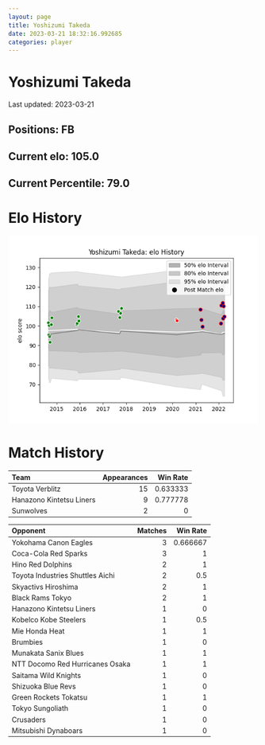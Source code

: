```yaml
---  
layout: page  
title: Yoshizumi Takeda  
date: 2023-03-21 18:32:16.992685  
categories: player  
---
```

# Yoshizumi Takeda


Last updated: 2023-03-21
## Positions: FB

## Current elo: 105.0

## Current Percentile: 79.0

# Elo History


![elo history](history_YoshizumiTakeda.png)
# Match History


| Team                     |   Appearances |   Win Rate |
|:-------------------------|--------------:|-----------:|
| Toyota Verblitz          |            15 |   0.633333 |
| Hanazono Kintetsu Liners |             9 |   0.777778 |
| Sunwolves                |             2 |   0        |

| Opponent                         |   Matches |   Win Rate |
|:---------------------------------|----------:|-----------:|
| Yokohama Canon Eagles            |         3 |   0.666667 |
| Coca-Cola Red Sparks             |         3 |   1        |
| Hino Red Dolphins                |         2 |   1        |
| Toyota Industries Shuttles Aichi |         2 |   0.5      |
| Skyactivs Hiroshima              |         2 |   1        |
| Black Rams Tokyo                 |         2 |   1        |
| Hanazono Kintetsu Liners         |         1 |   0        |
| Kobelco Kobe Steelers            |         1 |   0.5      |
| Mie Honda Heat                   |         1 |   1        |
| Brumbies                         |         1 |   0        |
| Munakata Sanix Blues             |         1 |   1        |
| NTT Docomo Red Hurricanes Osaka  |         1 |   1        |
| Saitama Wild Knights             |         1 |   0        |
| Shizuoka Blue Revs               |         1 |   0        |
| Green Rockets Tokatsu            |         1 |   1        |
| Tokyo Sungoliath                 |         1 |   0        |
| Crusaders                        |         1 |   0        |
| Mitsubishi Dynaboars             |         1 |   0        |